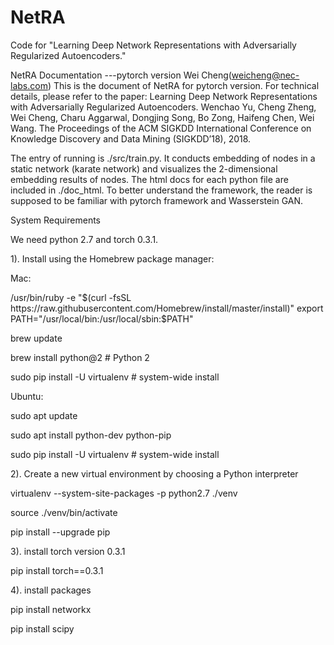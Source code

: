 # NetRA
Code for "Learning Deep Network Representations with Adversarially Regularized Autoencoders."


NetRA Documentation
---pytorch version
Wei Cheng(weicheng@nec-labs.com)
This is the document of NetRA for pytorch version. For technical details, please refer to the paper:
Learning Deep Network Representations with Adversarially Regularized Autoencoders.
Wenchao Yu, Cheng Zheng, Wei Cheng, Charu Aggarwal, Dongjing Song, Bo Zong, Haifeng Chen, Wei Wang. The Proceedings of the ACM SIGKDD International Conference on Knowledge Discovery and Data Mining (SIGKDD’18), 2018.


The entry of running is ./src/train.py. It conducts embedding of nodes in a static network (karate network) and visualizes the 2-dimensional embedding results of nodes. The html docs for each python file are included in ./doc_html. To better understand the framework, the reader is supposed to be familiar with pytorch framework and Wasserstein GAN.


System Requirements

We need python 2.7 and torch 0.3.1.

1). Install using the Homebrew package manager:

Mac:

/usr/bin/ruby -e "$(curl -fsSL https://raw.githubusercontent.com/Homebrew/install/master/install)"
export PATH="/usr/local/bin:/usr/local/sbin:$PATH"

brew update

brew install python@2  # Python 2

sudo pip install -U virtualenv  # system-wide install


Ubuntu:

sudo apt update

sudo apt install python-dev python-pip

sudo pip install -U virtualenv  # system-wide install


2). Create a new virtual environment by choosing a Python interpreter


virtualenv --system-site-packages -p python2.7 ./venv

source ./venv/bin/activate

pip install --upgrade pip

3). install torch version 0.3.1

pip install torch==0.3.1


4). install packages

pip install networkx

pip install scipy
